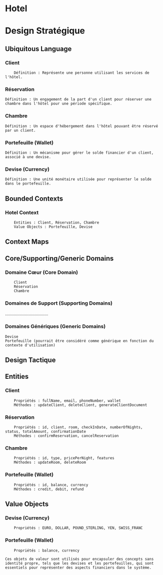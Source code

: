 # Hotel

# Design Stratégique
## Ubiquitous Language
   ### Client
        Définition : Représente une personne utilisant les services de l'hôtel.

### Réservation
    Définition : Un engagement de la part d'un client pour réserver une chambre dans l'hôtel pour une période spécifique.

### Chambre
    Définition : Un espace d'hébergement dans l'hôtel pouvant être réservé par un client.

### Portefeuille (Wallet)
    Définition : Un mécanisme pour gérer le solde financier d'un client, associé à une devise.

### Devise (Currency)
    Définition : Une unité monétaire utilisée pour représenter le solde dans le portefeuille.

## Bounded Contexts

   ### Hotel Context
        Entities : Client, Réservation, Chambre
        Value Objects : Portefeuille, Devise

## Context Maps

## Core/Supporting/Generic Domains

   ### Domaine Cœur (Core Domain)
        Client
        Réservation
        Chambre

### Domaines de Support (Supporting Domains)
   ...................................

### Domaines Génériques (Generic Domains)
    Devise
    Portefeuille (pourrait être considéré comme générique en fonction du contexte d'utilisation)

## Design Tactique
## Entities

   ### Client
        Propriétés : fullName, email, phoneNumber, wallet
        Méthodes : updateClient, deleteClient, generateClientDocument

  ###  Réservation
        Propriétés : id, client, room, checkInDate, numberOfNights, status, totalAmount, confirmationDate
        Méthodes : confirmReservation, cancelReservation

  ###  Chambre
        Propriétés : id, type, pricePerNight, features
        Méthodes : updateRoom, deleteRoom

  ###  Portefeuille (Wallet)
        Propriétés : id, balance, currency
        Méthodes : credit, debit, refund

## Value Objects

 ###   Devise (Currency)
        Propriétés : EURO, DOLLAR, POUND_STERLING, YEN, SWISS_FRANC

### Portefeuille (Wallet)
        Propriétés : balance, currency

    Ces objets de valeur sont utilisés pour encapsuler des concepts sans identité propre, tels que les devises et les portefeuilles, qui sont essentiels pour représenter des aspects financiers dans le système.
